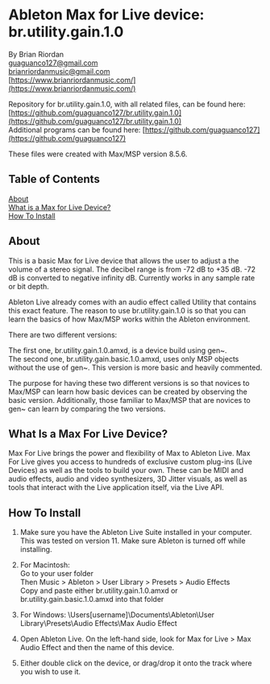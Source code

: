 # Ableton Max for Live device: br.utility.gain.1.0  
   
By Brian Riordan  
[guaguanco127@gmail.com](mailto:guaguanco127@gmail.com)  
[brianriordanmusic@gmail.com](mailto:brianriordanmusic@gmail.com)  
[https://www.brianriordanmusic.com/](https://www.brianriordanmusic.com/) 

Repository for br.utility.gain.1.0, with all related files, can be found here: [https://github.com/guaguanco127/br.utility.gain.1.0](https://github.com/guaguanco127/br.utility.gain.1.0)  
Additional programs can be found here: [https://github.com/guaguanco127](https://github.com/guaguanco127)

These files were created with Max/MSP version 8.5.6.

## Table of Contents 

[About](#About)  
[What is a Max for Live Device?](#M4L)  
[How To Install](#Install)  

## <a name="About"></a>About

This is a basic Max for Live device that allows the user to adjust a the volume of a stereo signal. The decibel range is from -72 dB to +35 dB.
-72 dB is converted to negative infinity dB.
Currently works in any sample rate or bit depth.  

Ableton Live already comes with an audio effect called Utility that contains this exact feature. The reason to use br.utility.gain.1.0 is so that you can learn the basics of how Max/MSP works within the Ableton environment.  

There are two different versions:

The first one, br.utility.gain.1.0.amxd, is a device build using gen~.  
The second one, br.utility.gain.basic.1.0.amxd, uses only MSP objects without the use of gen~. This version is more basic and heavily commented. 

The purpose for having these two different versions is so that novices to Max/MSP can learn how basic devices can be created by observing the basic version. Additionally, those familiar to Max/MSP that are novices to gen~ can learn by comparing the two versions. 

## <a name="M4L"></a>What Is a Max For Live Device?

Max For Live brings the power and flexibility of Max to Ableton Live. Max For Live gives you access to hundreds of exclusive custom plug-ins (Live Devices) as well as the tools to build your own. These can be MIDI and audio effects, audio and video synthesizers, 3D Jitter visuals, as well as tools that interact with the Live application itself, via the Live API.

## <a name="Install"></a>How To Install

1. Make sure you have the Ableton Live Suite installed in your computer. This was tested on version 11. Make sure Ableton is turned off while installing. 

2. For Macintosh:  
Go to your user folder  
Then Music > Ableton > User Library > Presets > Audio Effects  
Copy and paste either br.utility.gain.1.0.amxd or br.utility.gain.basic.1.0.amxd into that folder

3. For Windows: \Users\[username]\Documents\Ableton\User Library\Presets\Audio Effects\Max Audio Effect  
  
4. Open Ableton Live. On the left-hand side, look for Max for Live > Max Audio Effect and then the name of this device.

5. Either double click on the device, or drag/drop it onto the track where you wish to use it.  
    



 





